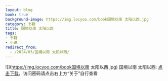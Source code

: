 ```yaml
---
layout: blog
book: true
background-image: https://img.locyoo.com/book国境以南 太阳以西.jpg
category: 书籍
title: 国境以南 太阳以西
tags:
- 书籍
- 小说
redirect_from:
  - /2024/03/国境以南 太阳以西/
---
```

![](https://img.locyoo.com/book国境以南 太阳以西.jpg)
国境以南 太阳以西: <a name = "ref1" href="https://url18.ctfile.com/f/50983618-1226044825-6e0608?p=3619">点击下载</a>，访问密码请点击右上方“关于”自行查看